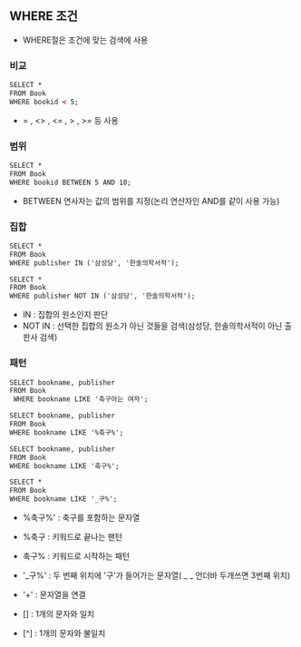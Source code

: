 ## WHERE 조건

* WHERE절은 조건에 맞는 검색에 사용

### 비교

~~~html
SELECT * 
FROM Book 
WHERE bookid < 5;
~~~

* = , <> , <= , > , >= 등 사용


### 범위 
 
~~~html
SELECT * 
FROM Book 
WHERE bookid BETWEEN 5 AND 10;
~~~

* BETWEEN 연사자는 값의 범위를 지정(논리 연산자인 AND를 같이 사용 가능)
 
### 집합 

~~~html
SELECT * 
FROM Book 
WHERE publisher IN ('삼성당', '한솔의학서적');
~~~

~~~html
SELECT * 
FROM Book 
WHERE publisher NOT IN ('삼성당', '한솔의학서적');
~~~

* IN : 집합의 원소인지 판단 
* NOT IN : 선택한 집합의 원소가 아닌 것들을 검색(삼성당, 한솔의학서적이 아닌 출판사 검색)

### 패턴

~~~html
SELECT bookname, publisher 
FROM Book
 WHERE bookname LIKE '축구아는 여자';
~~~

~~~html
SELECT bookname, publisher
FROM Book
WHERE bookname LIKE '%축구%';
~~~

~~~html
SELECT bookname, publisher
FROM Book
WHERE bookname LIKE '축구%';
~~~

~~~html
SELECT * 
FROM Book
WHERE bookname LIKE '_구%';
~~~

* %축구%' : 축구를 포함하는 문자열

* %축구 : 키워드로 끝나는 팬턴

* 축구% : 키워드로 시작하는 패턴

* '_구%' : 두 번째 위치에 '구'가 들어가는 문자열( _ _  언더바 두개쓰면 3번째 위치)

* '+' : 문자열을 연결
* [] : 1개의 문자와 일치
* [^]	: 1개의 문자와 불일치
